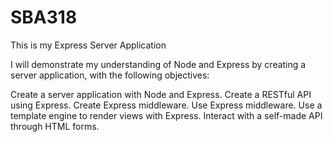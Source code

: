 # SBA318

This is my Express Server Application

I will demonstrate my understanding of Node and Express by creating a server application, with the following objectives:

Create a server application with Node and Express.
Create a RESTful API using Express.
Create Express middleware.
Use Express middleware.
Use a template engine to render views with Express.
Interact with a self-made API through HTML forms.